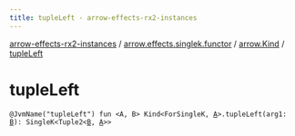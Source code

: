 ```yaml
---
title: tupleLeft - arrow-effects-rx2-instances
---
```


[arrow-effects-rx2-instances](../../index.html) / [arrow.effects.singlek.functor](../index.html) / [arrow.Kind](index.html) / [tupleLeft](./tuple-left.html)

# tupleLeft

`@JvmName("tupleLeft") fun <A, B> Kind<ForSingleK, `[`A`](tuple-left.html#A)`>.tupleLeft(arg1: `[`B`](tuple-left.html#B)`): SingleK<Tuple2<`[`B`](tuple-left.html#B)`, `[`A`](tuple-left.html#A)`>>`